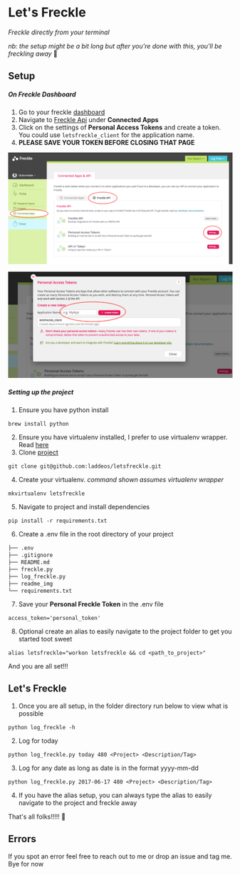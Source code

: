 # Let's Freckle
_Freckle directly from your terminal_

_nb: the setup might be a bit long but after you're done with this, you'll be freckling away_ 🙂
## Setup 

##### On Freckle Dashboard
1. Go to your freckle [dashboard](https://andela.letsfreckle.com/time/dashboard/recent)
2. Navigate to [Freckle Api](https://andela.letsfreckle.com/time/integrations/freckle_api) under **Connected Apps**
3. Click on the settings of **Personal Access Tokens** and create a token. You could use `letsfreckle_client` for the application name.
4. **PLEASE SAVE YOUR TOKEN BEFORE CLOSING THAT PAGE**

![FreckleStep1](readme_img/FreckleStep1.png)

![FreckleStep2](readme_img/FreckleStep2.png)

##### Setting up the project
1. Ensure you have python install
```
brew install python
```
2. Ensure you have virtualenv installed, I prefer to use virtualenv wrapper. Read [here](http://python-guide-pt-br.readthedocs.io/en/latest/dev/virtualenvs/)
3. Clone [project](https://github.com/laddeos/letsfreckle)
```
git clone git@github.com:laddeos/letsfreckle.git
```
4. Create your virtualenv. 
_command shown assumes virtualenv wrapper_
```
mkvirtualenv letsfreckle
```
5. Navigate to project and install dependencies
```
pip install -r requirements.txt
```
6. Create a .env file in the root directory of your project
```
├── .env
├── .gitignore
├── README.md
├── freckle.py
├── log_freckle.py
├── readme_img
└── requirements.txt
```
7. Save your **Personal Freckle Token** in the .env file
```
access_token='personal_token'
```
8. Optional create an alias to easily navigate to the project folder to get you started toot sweet
```
alias letsfreckle="workon letsfreckle && cd <path_to_project>"
```
And you are all set!!!


## Let's Freckle
1. Once you are all setup, in the folder directory run below to view what is possible
```
python log_freckle -h
```
2. Log for today
```
python log_freckle.py today 480 <Project> <Description/Tag>
```
3. Log for any date as long as date is in the format yyyy-mm-dd
```
python log_freckle.py 2017-06-17 480 <Project> <Description/Tag>
```
4. If you have the alias setup, you can always type the alias to easily navigate to the project and freckle away


That's all folks!!!!! 🐰


## Errors
If you spot an error feel free to reach out to me or drop an issue and tag me. Bye for now